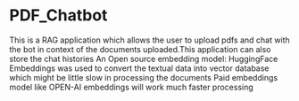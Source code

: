 # PDF_Chatbot
This is a RAG application which allows the user to upload pdfs and chat with the bot in context of the documents uploaded.This application can also store the chat histories
An Open source embedding model: HuggingFace Embeddings was used to convert the textual data into vector database which might be little slow in processing the documents
Paid embeddings model like OPEN-AI embeddings will work much faster processing
